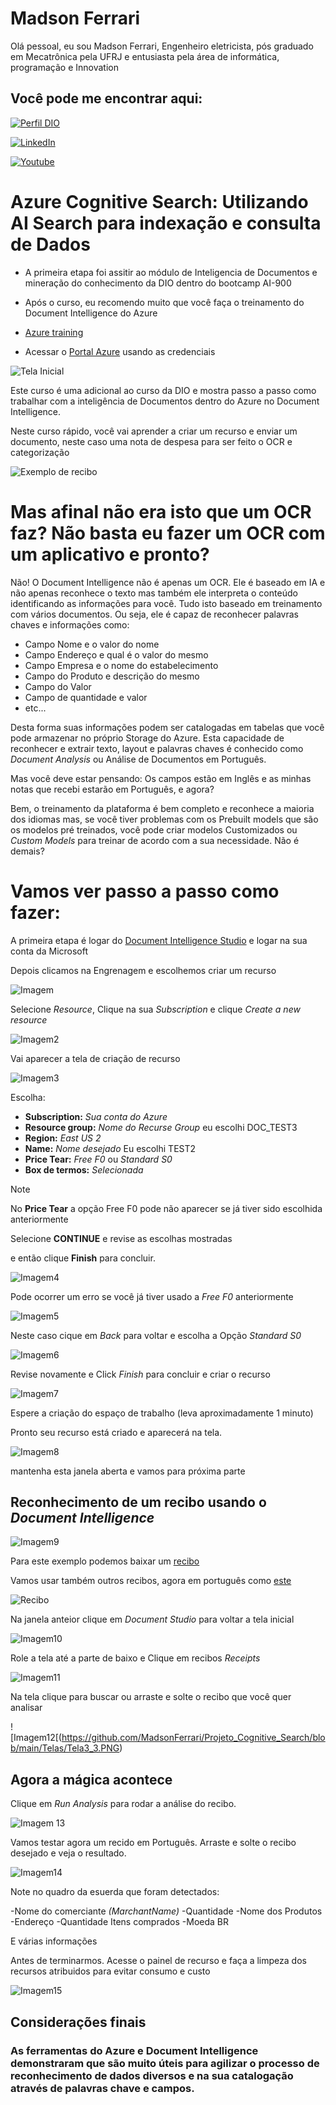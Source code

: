 # Madson Ferrari

Olá pessoal, eu sou Madson Ferrari, Engenheiro eletricista, pós graduado em Mecatrônica pela UFRJ e entusiasta pela área de informática, programação e Innovation

## Você pode me encontrar aqui:

[![Perfil DIO](https://img.shields.io/badge/-Meu%20Perfil%20na%20DIO-0077B5?style=for-the-badge&logo=gitbook&logoColor=white)](https://www.dio.me/users/madson_ferrari)

[![LinkedIn](https://img.shields.io/badge/-LinkedIn-000?style=for-the-badge&logo=linkedin&logoColor=30A3DC)](https://www.linkedin.com/in/MadsonFerrari/)

[![Youtube](https://img.shields.io/badge/YouTube-FF0000?style=for-the-badge&logo=youtube&logoColor=white)](https://www.youtube.com/@MadsonFerrari)

# Azure Cognitive Search: Utilizando AI Search para indexação e consulta de Dados


- A primeira etapa foi assitir ao módulo de Inteligencia de Documentos e mineração do conhecimento da DIO dentro do bootcamp AI-900
- Após o curso, eu recomendo muito que você faça o treinamento do Document Intelligence do Azure
- [Azure training](https://learn.microsoft.com/en-us/training/paths/document-intelligence-knowledge-mining/)


- Acessar o [Portal Azure](https://portal.azure.com) usando as credenciais

![Tela Inicial](https://github.com/MadsonFerrari/Projeto_Cognitive_Search/blob/main/Telas/Tela0.PNG)

Este curso é uma adicional ao curso da DIO e mostra passo a passo como trabalhar com a inteligência de Documentos dentro do Azure 
no Document Intelligence.

Neste curso rápido, você vai aprender a criar um recurso e enviar um documento, neste caso uma nota de despesa para ser feito o OCR e categorização

![Exemplo de recibo](https://github.com/MadsonFerrari/Projeto_Cognitive_Search/blob/main/Recibo/receipt.jpg)

# Mas afinal não era isto que um OCR faz? Não basta eu fazer um OCR com um aplicativo e pronto?

Não! O Document Intelligence não é apenas um OCR. Ele é baseado em IA e não apenas reconhece o texto mas também ele interpreta o conteúdo identificando as informações para você.
Tudo isto baseado em treinamento com vários documentos. Ou seja, ele é capaz de reconhecer palavras chaves e informações como:

- Campo Nome e o valor do nome
- Campo Endereço e qual é o valor do mesmo
- Campo Empresa e o nome do estabelecimento
- Campo do Produto e descrição do mesmo
- Campo do Valor
- Campo de quantidade e valor
- etc...

Desta forma suas informações podem ser catalogadas em tabelas que você pode armazenar no próprio Storage do Azure.
Esta capacidade de reconhecer e extrair texto, layout e palavras chaves é conhecido como *Document Analysis* ou Análise de Documentos em Português.

Mas você deve estar pensando: Os campos estão em Inglês e as minhas notas que recebi estarão em Português, e agora?

Bem, o treinamento da plataforma é bem completo e reconhece a maioria dos idiomas mas, se você tiver problemas com os Prebuilt models
que são os modelos pré treinados, você pode criar modelos Customizados ou *Custom Models* para treinar de acordo com a sua necessidade.
Não é demais? 

# Vamos ver passo a passo como fazer:  

A primeira etapa é logar do [Document Intelligence Studio](https://formrecognizer.appliedai.azure.com/studio) e logar na sua conta da Microsoft

Depois clicamos na Engrenagem e escolhemos criar um recurso

![Imagem](https://github.com/MadsonFerrari/Projeto_Cognitive_Search/blob/main/Telas/Tela0_1.PNG)

Selecione *Resource*, Clique na sua *Subscription* e clique *Create a new resource* 

![Imagem2](https://github.com/MadsonFerrari/Projeto_Cognitive_Search/blob/main/Telas/Tela0_2.PNG)

Vai aparecer a tela de criação de recurso

![Imagem3](https://github.com/MadsonFerrari/Projeto_Cognitive_Search/blob/main/Telas/Tela0_3.PNG)

Escolha:

   - **Subscription:** *Sua conta do Azure*
   - **Resource group:** *Nome do Recurse Group* eu escolhi DOC_TEST3
   - **Region:** *East US 2*
   - **Name:** *Nome desejado* Eu escolhi TEST2
   - **Price Tear:** *Free F0* ou *Standard S0*
   - **Box de termos:** *Selecionada*

> [!NOTE]
> No **Price Tear** a opção Free F0 pode não aparecer se já tiver sido escolhida anteriormente 

Selecione **CONTINUE** e revise as escolhas mostradas

e então clique **Finish** para concluir.

![Imagem4](https://github.com/MadsonFerrari/Projeto_Cognitive_Search/blob/main/Telas/Tela0_4.PNG)

Pode ocorrer um erro se você já tiver usado a *Free F0* anteriormente

![Imagem5](https://github.com/MadsonFerrari/Projeto_Cognitive_Search/blob/main/Telas/Tela0_5.PNG)

Neste caso cique em *Back* para voltar e escolha a Opção *Standard S0*

![Imagem6](https://github.com/MadsonFerrari/Projeto_Cognitive_Search/blob/main/Telas/Tela0_6.PNG)
 
Revise novamente e Click *Finish* para concluir e criar o recurso

![Imagem7](https://github.com/MadsonFerrari/Projeto_Cognitive_Search/blob/main/Telas/Tela0_7.PNG)  

Espere a criação do espaço de trabalho (leva aproximadamente 1 minuto)

Pronto seu recurso está criado e aparecerá na tela.

![Imagem8](https://github.com/MadsonFerrari/Projeto_Cognitive_Search/blob/main/Telas/Tela0_8.PNG)  

mantenha esta janela aberta e vamos para próxima parte

## Reconhecimento de um recibo usando o *Document Intelligence* 

![Imagem9](https://github.com/MadsonFerrari/Projeto_Cognitive_Search/blob/main/Telas/Tela3.PNG)  

Para este exemplo podemos baixar um [recibo](https://aka.ms/mslearn-receipt) 

Vamos usar também outros recibos, agora em português como [este](https://github.com/MadsonFerrari/Projeto_Cognitive_Search/blob/main/Recibo/Recibo_2.jpg) 

![Recibo](https://github.com/MadsonFerrari/Projeto_Cognitive_Search/blob/main/Recibo/Recibo_2.jpg)

Na janela anteior clique em *Document Studio* para voltar a tela inicial

![Imagem10](https://github.com/MadsonFerrari/Projeto_Cognitive_Search/blob/main/Telas/Tela3_1.PNG)  

Role a tela até a parte de baixo e Clique em recibos *Receipts*

![Imagem11](https://github.com/MadsonFerrari/Projeto_Cognitive_Search/blob/main/Telas/Tela3_2.PNG)

Na tela clique para buscar ou arraste e solte o recibo que você quer analisar

![Imagem12[(https://github.com/MadsonFerrari/Projeto_Cognitive_Search/blob/main/Telas/Tela3_3.PNG)

## Agora a mágica acontece

Clique em *Run Analysis* para rodar a análise do recibo.

![Imagem 13](https://github.com/MadsonFerrari/Projeto_Cognitive_Search/blob/main/Telas/Tela3_4.PNG)

Vamos testar agora um recido em Português. Arraste e solte o recibo desejado e veja o resultado.

![Imagem14](https://github.com/MadsonFerrari/Projeto_Cognitive_Search/blob/main/Telas/Tela3_6.PNG)

Note no quadro da esuerda que foram detectados:

-Nome do comerciante *(MarchantName)*
-Quantidade
-Nome dos Produtos
-Endereço
-Quantidade Itens comprados
-Moeda BR

E várias informações

Antes de terminarmos. Acesse o painel de recurso e faça a limpeza dos recursos atribuidos para evitar consumo e custo

![Imagem15](https://github.com/MadsonFerrari/Projeto_Cognitive_Search/blob/main/Telas/Tela4.PNG)

## Considerações finais

### As ferramentas do Azure e Document Intelligence demonstraram que são muito úteis para agilizar o processo de reconhecimento de dados diversos e na sua catalogação através de palavras chave e campos.





